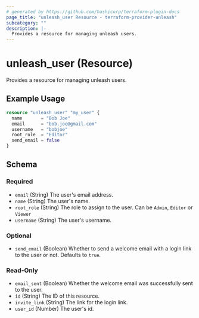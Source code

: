 ```yaml
---
# generated by https://github.com/hashicorp/terraform-plugin-docs
page_title: "unleash_user Resource - terraform-provider-unleash"
subcategory: ""
description: |-
  Provides a resource for managing unleash users.
---
```


# unleash_user (Resource)

Provides a resource for managing unleash users.

## Example Usage

```terraform
resource "unleash_user" "my_user" {
  name       = "Bob Joe"
  email      = "bob.joe@gmail.com"
  username   = "bobjoe"
  root_role  = "Editor"
  send_email = false
}
```

<!-- schema generated by tfplugindocs -->
## Schema

### Required

- `email` (String) The user's email address.
- `name` (String) The user's name.
- `root_role` (String) The role to assign to the user. Can be `Admin`, `Editor` or `Viewer`
- `username` (String) The user's username.

### Optional

- `send_email` (Boolean) Whether to send a welcome email with a login link to the user or not. Defaults to `true`.

### Read-Only

- `email_sent` (Boolean) Whether the welcome email was successfully sent to the user.
- `id` (String) The ID of this resource.
- `invite_link` (String) The link for the login link.
- `user_id` (Number) The user's id.


